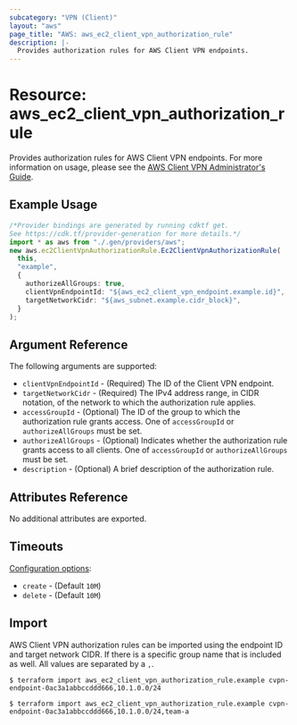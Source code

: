 ```yaml
---
subcategory: "VPN (Client)"
layout: "aws"
page_title: "AWS: aws_ec2_client_vpn_authorization_rule"
description: |-
  Provides authorization rules for AWS Client VPN endpoints.
---
```


# Resource: aws\_ec2\_client\_vpn\_authorization\_rule

Provides authorization rules for AWS Client VPN endpoints. For more information on usage, please see the
[AWS Client VPN Administrator's Guide](https://docs.aws.amazon.com/vpn/latest/clientvpn-admin/what-is.html).

## Example Usage

```typescript
/*Provider bindings are generated by running cdktf get.
See https://cdk.tf/provider-generation for more details.*/
import * as aws from "./.gen/providers/aws";
new aws.ec2ClientVpnAuthorizationRule.Ec2ClientVpnAuthorizationRule(
  this,
  "example",
  {
    authorizeAllGroups: true,
    clientVpnEndpointId: "${aws_ec2_client_vpn_endpoint.example.id}",
    targetNetworkCidr: "${aws_subnet.example.cidr_block}",
  }
);

```

## Argument Reference

The following arguments are supported:

* `clientVpnEndpointId` - (Required) The ID of the Client VPN endpoint.
* `targetNetworkCidr` - (Required) The IPv4 address range, in CIDR notation, of the network to which the authorization rule applies.
* `accessGroupId` - (Optional) The ID of the group to which the authorization rule grants access. One of `accessGroupId` or `authorizeAllGroups` must be set.
* `authorizeAllGroups` - (Optional) Indicates whether the authorization rule grants access to all clients. One of `accessGroupId` or `authorizeAllGroups` must be set.
* `description` - (Optional) A brief description of the authorization rule.

## Attributes Reference

No additional attributes are exported.

## Timeouts

[Configuration options](https://developer.hashicorp.com/terraform/language/resources/syntax#operation-timeouts):

* `create` - (Default `10M`)
* `delete` - (Default `10M`)

## Import

AWS Client VPN authorization rules can be imported using the endpoint ID and target network CIDR. If there is a specific group name that is included as well. All values are separated by a `,`.

```console
$ terraform import aws_ec2_client_vpn_authorization_rule.example cvpn-endpoint-0ac3a1abbccddd666,10.1.0.0/24
```

```console
$ terraform import aws_ec2_client_vpn_authorization_rule.example cvpn-endpoint-0ac3a1abbccddd666,10.1.0.0/24,team-a
```
